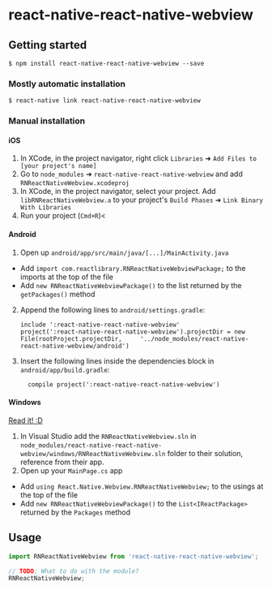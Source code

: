 
# react-native-react-native-webview

## Getting started

`$ npm install react-native-react-native-webview --save`

### Mostly automatic installation

`$ react-native link react-native-react-native-webview`

### Manual installation


#### iOS

1. In XCode, in the project navigator, right click `Libraries` ➜ `Add Files to [your project's name]`
2. Go to `node_modules` ➜ `react-native-react-native-webview` and add `RNReactNativeWebview.xcodeproj`
3. In XCode, in the project navigator, select your project. Add `libRNReactNativeWebview.a` to your project's `Build Phases` ➜ `Link Binary With Libraries`
4. Run your project (`Cmd+R`)<

#### Android

1. Open up `android/app/src/main/java/[...]/MainActivity.java`
  - Add `import com.reactlibrary.RNReactNativeWebviewPackage;` to the imports at the top of the file
  - Add `new RNReactNativeWebviewPackage()` to the list returned by the `getPackages()` method
2. Append the following lines to `android/settings.gradle`:
  	```
  	include ':react-native-react-native-webview'
  	project(':react-native-react-native-webview').projectDir = new File(rootProject.projectDir, 	'../node_modules/react-native-react-native-webview/android')
  	```
3. Insert the following lines inside the dependencies block in `android/app/build.gradle`:
  	```
      compile project(':react-native-react-native-webview')
  	```

#### Windows
[Read it! :D](https://github.com/ReactWindows/react-native)

1. In Visual Studio add the `RNReactNativeWebview.sln` in `node_modules/react-native-react-native-webview/windows/RNReactNativeWebview.sln` folder to their solution, reference from their app.
2. Open up your `MainPage.cs` app
  - Add `using React.Native.Webview.RNReactNativeWebview;` to the usings at the top of the file
  - Add `new RNReactNativeWebviewPackage()` to the `List<IReactPackage>` returned by the `Packages` method


## Usage
```javascript
import RNReactNativeWebview from 'react-native-react-native-webview';

// TODO: What to do with the module?
RNReactNativeWebview;
```
  